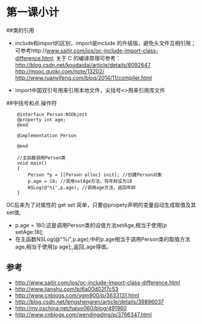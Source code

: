 # 第一课小计

##类的引用

- include和import的区别，import是include 的升级版，避免头文件互相引用；可参考http://www.saitjr.com/ios/oc-include-import-class-difference.html; 关于 C 的编译原理可参考：http://blog.csdn.net/koudaidai/article/details/8092647 http://mooc.guokr.com/note/13202/ http://www.ruanyifeng.com/blog/2014/11/compiler.html

- import中国双引号用来引用本地文件，尖括号<>用来引用库文件


##中括号和点.操作符

```
    @interface Person:NSObject
    @property int age;
    @end

    @implementation Person

    @end

    //主函数调用Person类
    void main()
    {
        Person *p = [[Person alloc] init]; //创建Person对象
        p.age = 18; //调用setAge方法，将年龄设为18
        NSLog(@"%i",p.age); //调用age方法，返回年龄
    }
```
OC后来为了对属性的 get set 简单，只要@propety声明的变量自动生成取值及其set值;

-  p.age = 180;这是调用Person类的设值方法setAge,相当于使用[p setAge:18];
-  在主函数NSLog(@"%i",p.age);中的p.age相当于调用Person类的取值方法age,相当于使用[p age];,返回_age得值。






## 参考
- http://www.saitjr.com/ios/oc-include-import-class-difference.html
- http://www.jianshu.com/p/6a00d02f7c53
- http://www.cnblogs.com/ygm900/p/3633131.html
- http://blog.csdn.net/lengshengren/article/details/39896037
- http://my.oschina.net/haiyo060/blog/491960
- http://www.cnblogs.com/wendingding/p/3766347.html